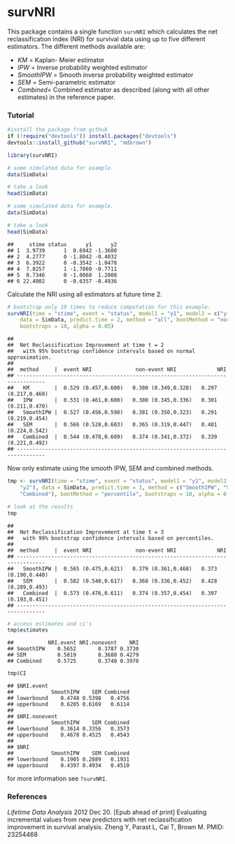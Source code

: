 survNRI
============================
This package contains a single function `survNRI` which calculates the net reclassification index (NRI) for survival data using up to five different estimators. The different methods available are:

- *KM* = Kaplan- Meier estimator 
- *IPW* = Inverse probability weighted estimator 
- *SmoothIPW* = Smooth inverse probability weighted estimator 
- *SEM* = Semi-parametric estimator
- *Combined*= Combined estimator as described (along with all other estimates) in the reference paper.

### Tutorial

```r
#install the package from github
if (!require("devtools")) install.packages("devtools")
devtools::install_github("survNRI", "mdbrown")

library(survNRI)

# some simulated data for example.
data(SimData)

# take a look
head(SimData)
```

```r
# some simulated data for example.
data(SimData)

# take a look
head(SimData)
```

```
##     stime status      y1      y2
## 1  3.9739      1  0.6942 -1.3600
## 2  4.2777      0 -1.8042 -0.4032
## 3  6.3922      0 -0.3542 -1.0478
## 4  7.8257      1 -1.7860 -0.7711
## 5  0.7346      0 -1.0068  1.2008
## 6 22.4002      0 -0.6357 -0.4936
```


Calculate the NRI using all estimators at future time 2.



```r
# bootstrap only 10 times to reduce computation for this example.
survNRI(time = "stime", event = "status", model1 = "y1", model2 = c("y1", "y2"), 
    data = SimData, predict.time = 2, method = "all", bootMethod = "normal", 
    bootstraps = 10, alpha = 0.05)
```

```
## 
##  Net Reclassification Improvement at time t = 2
##   with 95% bootstrap confidence intervals based on normal approximation.
## 
##  method     |  event NRI              non-event NRI             NRI 
## -------------------------------------------------------------------------------
##   KM        |  0.529 (0.457,0.600)   0.380 (0.349,0.328)   0.297 (0.217,0.460)   
##   IPW       |  0.531 (0.461,0.600)   0.380 (0.345,0.336)   0.301 (0.211,0.470)   
##   SmoothIPW |  0.527 (0.456,0.598)   0.381 (0.350,0.323)   0.291 (0.219,0.454)   
##   SEM       |  0.566 (0.528,0.603)   0.365 (0.319,0.447)   0.401 (0.224,0.542)   
##   Combined  |  0.544 (0.478,0.609)   0.374 (0.341,0.372)   0.339 (0.221,0.492)   
## -------------------------------------------------------------------------------
```


Now only estimate using the smooth IPW, SEM and combined methods. 


```r
tmp <- survNRI(time = "stime", event = "status", model1 = "y1", model2 = c("y1", 
    "y2"), data = SimData, predict.time = 3, method = c("SmoothIPW", "SEM", 
    "Combined"), bootMethod = "percentile", bootstraps = 10, alpha = 0.01)

# look at the results
tmp
```

```
## 
##  Net Reclassification Improvement at time t = 3
##   with 99% bootstrap confidence intervals based on percentiles.
## 
##  method     |  event NRI              non-event NRI             NRI 
## -------------------------------------------------------------------------------
##   SmoothIPW |  0.565 (0.475,0.621)   0.379 (0.361,0.468)   0.373 (0.190,0.440)   
##   SEM       |  0.582 (0.540,0.617)   0.368 (0.336,0.452)   0.428 (0.289,0.493)   
##   Combined  |  0.573 (0.476,0.611)   0.374 (0.357,0.454)   0.397 (0.193,0.451)   
## -------------------------------------------------------------------------------
```



```r
# access estimates and ci's
tmp$estimates
```

```
##           NRI.event NRI.nonevent    NRI
## SmoothIPW    0.5652       0.3787 0.3730
## SEM          0.5819       0.3680 0.4279
## Combined     0.5725       0.3740 0.3970
```

```r
tmp$CI
```

```
## $NRI.event
##            SmoothIPW    SEM Combined
## lowerbound    0.4748 0.5398   0.4756
## upperbound    0.6205 0.6169   0.6114
## 
## $NRI.nonevent
##            SmoothIPW    SEM Combined
## lowerbound    0.3614 0.3356   0.3573
## upperbound    0.4678 0.4525   0.4543
## 
## $NRI
##            SmoothIPW    SEM Combined
## lowerbound    0.1905 0.2889   0.1931
## upperbound    0.4397 0.4934   0.4510
```



for more information see `?survNRI`. 

### References 

*Lifetime Data Analysis* 2012 Dec 20. [Epub ahead of print] Evaluating incremental values from new predictors with net reclassification improvement in survival analysis. Zheng Y, Parast L, Cai T, Brown M. PMID: 23254468



